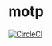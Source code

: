 # motp

[![CircleCI](https://circleci.com/gh/sapiend/motp.svg?style=shield)](https://circleci.com/gh/sapiend/motp)
